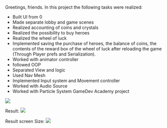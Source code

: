 Greetings, friends.
In this project the following tasks were realized:
- Built UI from 0
- Made separate lobby and game scenes
- Realized accounting of coins and crystals
- Realized the possibility to buy heroes
- Realized the wheel of luck
- Implemented saving the purchase of heroes, the balance of coins, the contents of the reward box of the wheel of luck after reloading the game (Through Player prefs and Serialization).
- Worked with animator controller
- followed OOP
- Separated View and logic
- Used Nav Mesh
- Implemented Input system and Movement controller
- Worked with Audio Source
- Worked with Particle System
GameDev Academy project

![](https://github.com/slusarenkoas/UI_Hero/blob/main/Assets/Resources/GitMaterial/Task.gif)

Result:
![](https://github.com/slusarenkoas/UI_Hero/blob/main/Assets/Resources/GitMaterial/function.gif)

Result screen Size:
![](https://github.com/slusarenkoas/UI_Hero/blob/main/Assets/Resources/GitMaterial/Screen.gif)
